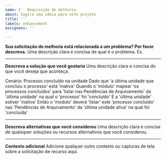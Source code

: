 ```yaml
---
name: 2 - Requisição de melhoria
about: Sugira uma ideia para este projeto
title: ''
labels: enhancement
assignees: ''

---
```


**Sua solicitação de melhoria está relacionada a um problema? Por favor descreva.**
Uma descrição clara e concisa de qual é o problema. Ex.



-----

**Descreva a solução que você gostaria**
Uma descrição clara e concisa do que você deseja que aconteça.

Cenário: Processo concluído na unidade
Dado que 'a última unidade que concluiu o processo' está 'inativa'
Quando o 'módulo' mapear 'os processos concluídos' para 'listar nas Pendências de Arquivamento' da 'última unidade' na qual o 'processo' foi 'concluído'
E a 'última unidade' estiver 'inativa'
Então o 'modulo' deverá 'listar' este 'processo concluído' nas 'Pendências de Arquivamento' da 'última unidade ativa' na qual foi 'concluída'

-----

**Descreva alternativas que você considerou**
Uma descrição clara e concisa de quaisquer soluções ou recursos alternativos que você considerou.

-----

**Contexto adicional**
Adicione qualquer outro contexto ou capturas de tela sobre a solicitação de recurso aqui.

